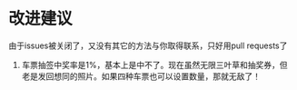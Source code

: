 # 改进建议
由于issues被关闭了，又没有其它的方法与你取得联系，只好用pull requests了
1. 车票抽签中奖率是1%，基本上是中不了。现在虽然无限三叶草和抽奖券，但老是发回想同的照片。如果四种车票也可以设置数量，那就无敌了！

